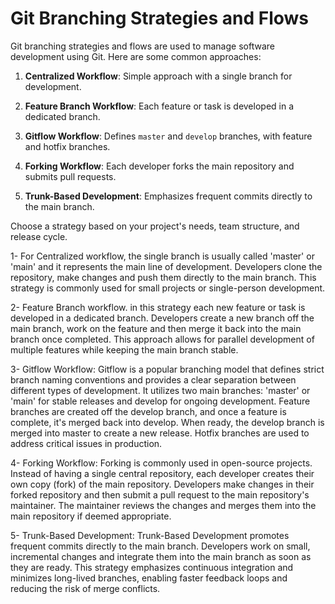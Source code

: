 
# Git Branching Strategies and Flows

Git branching strategies and flows are used to manage software development using Git. Here are some common approaches:

1. **Centralized Workflow**: Simple approach with a single branch for development.

2. **Feature Branch Workflow**: Each feature or task is developed in a dedicated branch.

3. **Gitflow Workflow**: Defines `master` and `develop` branches, with feature and hotfix branches.

4. **Forking Workflow**: Each developer forks the main repository and submits pull requests.

5. **Trunk-Based Development**: Emphasizes frequent commits directly to the main branch.

Choose a strategy based on your project's needs, team structure, and release cycle.

1- For Centralized workflow, the single branch is usually called 'master' or 'main' and it represents the main line of development. Developers clone the repository, make changes and push them directly to the main branch. This strategy is commonly used for small projects or single-person development.

2- Feature Branch workflow. in this strategy each new feature or task is developed in a dedicated branch. Developers create a new branch off the main branch, work on the feature and then merge it back into the main branch once completed. This approach allows for parallel development of multiple features while keeping the main branch stable.

3- Gitflow Workflow: Gitflow is a popular branching model that defines strict branch naming conventions and provides a clear separation between different types of development. It utilizes two main branches: 'master' or 'main'  for stable releases and develop for ongoing development. Feature branches are created off the develop branch, and once a feature is complete, it's merged back into develop. When ready, the develop branch is merged into master to create a new release. Hotfix branches are used to address critical issues in production.

4- Forking Workflow: Forking is commonly used in open-source projects. Instead of having a single central repository, each developer creates their own copy (fork) of the main repository. Developers make changes in their forked repository and then submit a pull request to the main repository's maintainer. The maintainer reviews the changes and merges them into the main repository if deemed appropriate.

5- Trunk-Based Development:  Trunk-Based Development promotes frequent commits directly to the main branch. Developers work on small, incremental changes and integrate them into the main branch as soon as they are ready. This strategy emphasizes continuous integration and minimizes long-lived branches, enabling faster feedback loops and reducing the risk of merge conflicts.


